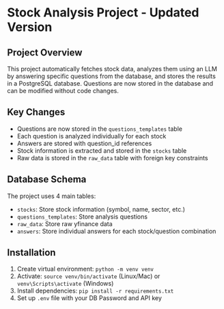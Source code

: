 # Stock Analysis Project - Updated Version

## Project Overview
This project automatically fetches stock data, analyzes them using an LLM by answering specific questions from the database, and stores the results in a PostgreSQL database. Questions are now stored in the database and can be modified without code changes.

## Key Changes
- Questions are now stored in the `questions_templates` table
- Each question is analyzed individually for each stock
- Answers are stored with question_id references
- Stock information is extracted and stored in the `stocks` table
- Raw data is stored in the `raw_data` table with foreign key constraints

## Database Schema
The project uses 4 main tables:
- `stocks`: Store stock information (symbol, name, sector, etc.)
- `questions_templates`: Store analysis questions
- `raw_data`: Store raw yfinance data
- `answers`: Store individual answers for each stock/question combination

## Installation
1. Create virtual environment: `python -m venv venv`
2. Activate: `source venv/bin/activate` (Linux/Mac) or `venv\Scripts\activate` (Windows)
3. Install dependencies: `pip install -r requirements.txt`
4. Set up `.env` file with your DB Password and API key
